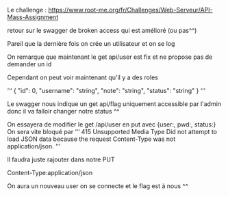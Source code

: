 Le challenge : https://www.root-me.org/fr/Challenges/Web-Serveur/API-Mass-Assignment

retour sur le swagger de broken access qui est amélioré (ou pas^^)

Pareil que la dernière fois on crée un utilisateur et on se log 

On remarque que maintenant le get api/user est fix et ne propose pas de demander un id 

Cependant on peut voir maintenant qu'il y a des roles 

‘‘‘
{
  "id": 0,
  "username": "string",
  "note": "string",
  "status": "string"
}
‘‘‘

Le swagger nous indique un get api/flag uniquement accessible par l'admin donc il va falloir changer notre status ^^

On essayera de modifier le get /api/user en put avec {user:, pwd:, status:}
On sera vite bloqué par 
‘‘‘
415 Unsupported Media Type
Did not attempt to load JSON data because the request Content-Type was not application/json.
‘‘‘

Il faudra juste rajouter dans notre PUT 

Content-Type:application/json

On aura un nouveau user 
on se connecte 
et le flag est à nous ^^
